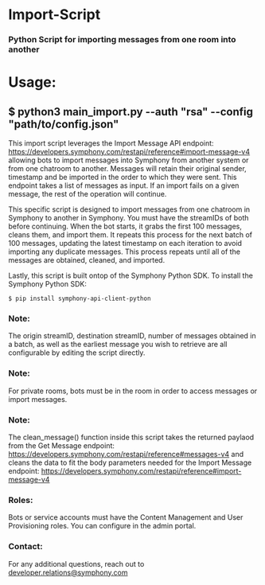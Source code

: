 # Import-Script
### Python Script for importing messages from one room into another


# Usage: 

## $ python3 main_import.py --auth "rsa" --config "path/to/config.json"

This import script leverages the Import Message API endpoint: https://developers.symphony.com/restapi/reference#import-message-v4 allowing bots to import messages into Symphony from another system or from one chatroom to another.  Messages will retain their original sender, timestamp and be imported in the order to which they were sent.  This endpoint takes a list of messages as input.  If an import fails on a given message, the rest of the operation will continue.

This specific script is designed to import messages from one chatroom in Symphony to another in Symphony.  You must have the streamIDs of both before continuing.  When the bot starts, it grabs the first 100 messages, cleans them, and import them.  It repeats this process for the next batch of 100 messages, updating the latest timestamp on each iteration to avoid importing any duplicate messages.  This process repeats until all of the messages are obtained, cleaned, and imported.

Lastly, this script is built ontop of the Symphony Python SDK. To install the Symphony Python SDK:
```
$ pip install symphony-api-client-python
```

### Note: 
The origin streamID, destination streamID, number of messages obtained in a batch, as well as the earliest message you wish to retrieve are all configurable by editing the script directly.  

### Note:
For private rooms, bots must be in the room in order to access messages or import messages.

### Note:
The clean_message() function inside this script takes the returned paylaod from the Get Message endpoint: https://developers.symphony.com/restapi/reference#messages-v4 and cleans the data to fit the body parameters needed for the Import Message endpoint: https://developers.symphony.com/restapi/reference#import-message-v4

### Roles: 
Bots or service accounts must have the Content Management and User Provisioning roles.  You can configure in the admin portal.  

### Contact:
For any additional questions, reach out to developer.relations@symphony.com
